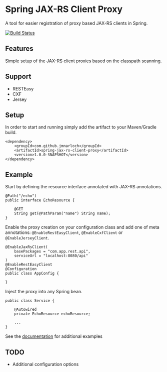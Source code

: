 # Spring JAX-RS Client Proxy

A tool for easier registration of proxy based JAX-RS clients in Spring.

[![Build Status](https://travis-ci.org/jmnarloch/spring-jax-rs-client-proxy.svg?branch=master)](https://travis-ci.org/jmnarloch/spring-jax-rs-client-proxy)

## Features

Simple setup of the JAX-RS client proxies based on the classpath scanning.

## Support

- RESTEasy
- CXF
- Jersey

## Setup

In order to start and running simply add the artifact to your Maven/Gradle build.

```
<dependency>
    <groupId>com.github.jmnarloch</groupId>
    <artifactId>spring-jax-rs-client-proxy</artifactId>
    <version>1.0.0-SNAPSHOT</version>
</dependency>
```

## Example

Start by defining the resource interface annotated with JAX-RS annotations.

```
@Path("/echo")
public interface EchoResource {

    @GET
    String get(@PathParam("name") String name);
}
```

Enable the proxy creation on your configuration class and add one of meta annotations: `@EnableRestEasyClient`, `@EnableCxfClient` or `@EnableJerseyClient`. 

```
@EnableJaxRsClient(
    basePackages = "com.app.rest.api",
    serviceUrl = "localhost:8080/api"
)
@EnableRestEasyClient
@Configuration
public class AppConfig {

}
```

Inject the proxy into any Spring bean.


```
public class Service {

    @Autowired
    private EchoResource echoResource;

    ...
}
```

See the [documentation](doc.adoc) for additional examples

## TODO

- Additional configuration options